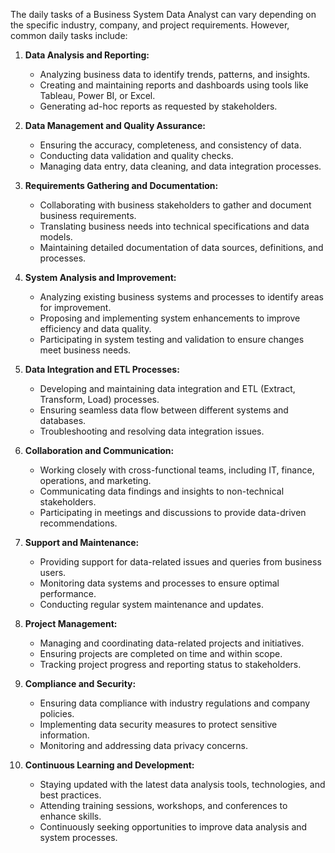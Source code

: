 The daily tasks of a Business System Data Analyst can vary depending on the specific industry, company, and project requirements. However, common daily tasks include:

1. **Data Analysis and Reporting:**
   - Analyzing business data to identify trends, patterns, and insights.
   - Creating and maintaining reports and dashboards using tools like Tableau, Power BI, or Excel.
   - Generating ad-hoc reports as requested by stakeholders.

2. **Data Management and Quality Assurance:**
   - Ensuring the accuracy, completeness, and consistency of data.
   - Conducting data validation and quality checks.
   - Managing data entry, data cleaning, and data integration processes.

3. **Requirements Gathering and Documentation:**
   - Collaborating with business stakeholders to gather and document business requirements.
   - Translating business needs into technical specifications and data models.
   - Maintaining detailed documentation of data sources, definitions, and processes.

4. **System Analysis and Improvement:**
   - Analyzing existing business systems and processes to identify areas for improvement.
   - Proposing and implementing system enhancements to improve efficiency and data quality.
   - Participating in system testing and validation to ensure changes meet business needs.

5. **Data Integration and ETL Processes:**
   - Developing and maintaining data integration and ETL (Extract, Transform, Load) processes.
   - Ensuring seamless data flow between different systems and databases.
   - Troubleshooting and resolving data integration issues.

6. **Collaboration and Communication:**
   - Working closely with cross-functional teams, including IT, finance, operations, and marketing.
   - Communicating data findings and insights to non-technical stakeholders.
   - Participating in meetings and discussions to provide data-driven recommendations.

7. **Support and Maintenance:**
   - Providing support for data-related issues and queries from business users.
   - Monitoring data systems and processes to ensure optimal performance.
   - Conducting regular system maintenance and updates.

8. **Project Management:**
   - Managing and coordinating data-related projects and initiatives.
   - Ensuring projects are completed on time and within scope.
   - Tracking project progress and reporting status to stakeholders.

9. **Compliance and Security:**
   - Ensuring data compliance with industry regulations and company policies.
   - Implementing data security measures to protect sensitive information.
   - Monitoring and addressing data privacy concerns.

10. **Continuous Learning and Development:**
    - Staying updated with the latest data analysis tools, technologies, and best practices.
    - Attending training sessions, workshops, and conferences to enhance skills.
    - Continuously seeking opportunities to improve data analysis and system processes.
